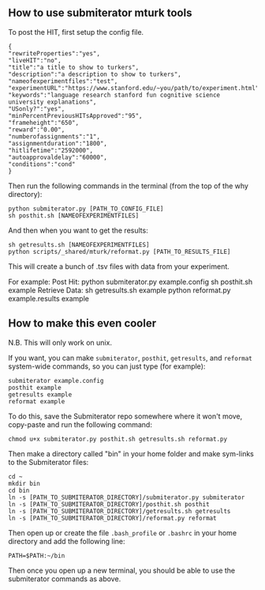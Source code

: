 ## How to use submiterator mturk tools

To post the HIT, first setup the config file.

    {
    "rewriteProperties":"yes",
    "liveHIT":"no",
    "title":"a title to show to turkers",
    "description":"a description to show to turkers",
    "nameofexperimentfiles":"test",
    "experimentURL":"https://www.stanford.edu/~you/path/to/experiment.html",
    "keywords":"language research stanford fun cognitive science university explanations",
    "USonly?":"yes",
    "minPercentPreviousHITsApproved":"95",
    "frameheight":"650",
    "reward":"0.00",
    "numberofassignments":"1",
    "assignmentduration":"1800",
    "hitlifetime":"2592000",
    "autoapprovaldelay":"60000",
    "conditions":"cond"
    }

Then run the following commands in the terminal (from the top of the why directory):

    python submiterator.py [PATH_TO_CONFIG_FILE]
    sh posthit.sh [NAMEOFEXPERIMENTFILES]

And then when you want to get the results:

    sh getresults.sh [NAMEOFEXPERIMENTFILES]
    python scripts/_shared/mturk/reformat.py [PATH_TO_RESULTS_FILE]

This will create a bunch of .tsv files with data from your experiment.

For example:
    Post Hit:
        python submiterator.py example.config
        sh posthit.sh example
    Retrieve Data:
        sh getresults.sh example
        python reformat.py example.results example

##  How to make this even cooler

N.B. This will only work on unix.

If you want, you can make `submiterator`, `posthit`, `getresults`, and `reformat` system-wide commands, so you can just type (for example):

	submiterator example.config
	posthit example
	getresults example
	reformat example

To do this, save the Submiterator repo somewhere where it won't move, copy-paste and run the following command:

	chmod u+x submiterator.py posthit.sh getresults.sh reformat.py

Then make a directory called "bin" in your home folder and make sym-links to the Submiterator files:

	cd ~
	mkdir bin
	cd bin
	ln -s [PATH_TO_SUBMITERATOR_DIRECTORY]/submiterator.py submiterator
	ln -s [PATH_TO_SUBMITERATOR_DIRECTORY]/posthit.sh posthit
	ln -s [PATH_TO_SUBMITERATOR_DIRECTORY]/getresults.sh getresults
	ln -s [PATH_TO_SUBMITERATOR_DIRECTORY]/reformat.py reformat

Then open up or create the file `.bash_profile` or `.bashrc` in your home directory and add the following line:

	PATH=$PATH:~/bin

Then once you open up a new terminal, you should be able to use the submiterator commands as above.